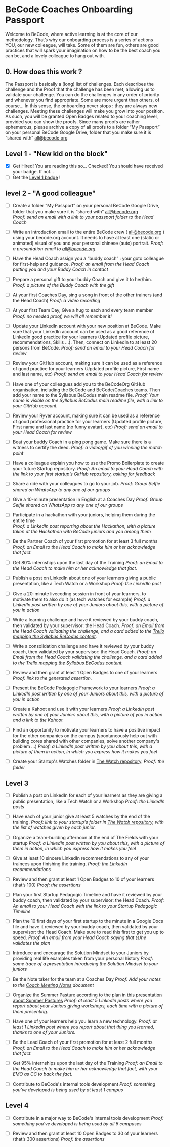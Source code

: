 # BeCode Coaches Onboarding Passport

Welcome to BeCode, where active learning is at the core of our methodology. That’s why our onboarding process is a series of actions YOU, our new colleague, will take. Some of them are fun, others are good practices that will spark your imagination on how to be the best coach you can be, and a lovely colleague to hang out with. 

## 0. How does this work ?
The Passport is basically a (long) list of challenges. Each describes the challenge and the Proof that the challenge has been met, allowing us to validate your challenge. You can do the challenges in any order of priority and whenever you find appropriate. Some are more urgent than others, of course… In this sense, the onboarding never stops : they are always new challenges.
Meeting these challenges will make you grow into your position. As such, you will be granted Open Badges related to your coaching level, provided you can show the proofs. Since many proofs are rather ephemerous, please archive a copy of all proofs to a folder “My Passport” on your personal BeCode Google Drive, folder that you make sure it is “shared with” all@becode.org 


## Level 1 - "New kid on the block"
* [x] Get Hired! You are reading this so... Checked! You should have received your badge. If not...  
* [ ] Get the [Level 1 badge](https://badgr.io/issuer/issuers/U1fM4KzWQZuXnpFXwG1gXw/badges/NN-Pmxe9SjmC3EiEXw8idA) !

## level 2 - "A good colleague"
* [ ] Create a folder “My Passport” on your personal BeCode Google Drive, folder that you make sure it is “shared with” all@becode.org  
*Proof: send an email with a link to your passport folder to the Head Coach*

* [ ] Write an introduction email to the entire BeCode crew ( all@becode.org ) using your becode.org account. It needs to have at least one (static or animated) visual of you and your personal chinese (auto) portrait. 
*Proof: a presentation email to all@becode.org*

* [ ]  Have the Head Coach assign you a “buddy coach” : your goto colleague for first-help and guidance.
*Proof: an email from the Head Coach putting you and your Buddy Coach in contact*

* [ ]  Prepare a personal gift to your buddy Coach and give it to her/him.
*Proof: a picture of the Buddy Coach with the gift*

* [ ] At your first Coaches Day, sing a song in front of the other trainers (and the Head Coach)
*Proof: a video recording*

* [ ] At your first Team Day, Give a hug to each and every team member
*Proof: no needed proof, we will all remember it!*

* [ ] Update your LinkedIn account with your new position at BeCode. Make sure that your LinkedIn account can be used as a good reference of LinkedIn good practice for your learners (Updated profile picture, recommendations, Skills …). Then, connect on LinkedIn to at least 20 persons from BeCode.
*Proof: send an email to your Head Coach for review*

* [ ] Review your GitHub account, making sure it can be used as a reference of good practice for your learners (Updated profile picture, First name and last name, etc)
*Proof: send an email to your Head Coach for review*

* [ ] Have one of your colleagues add you to the BeCodeOrg GitHub organisation, including the BeCode and BeCode/Coaches teams. Then add your name to the Syllabus BeCodus main readme file.
*Proof: Your name is visible on the Syllabus BeCodus main readme file, with a link to your GitHub account.*

* [ ] Review your Ryver account, making sure it can be used as a reference of good professional practice for your learners (Updated profile picture, First name and last name (no funny avatar), etc)
*Proof: send an email to your Head Coach for review*

* [ ] Beat your buddy Coach in a ping pong game. Make sure there is a witness to certify the deed.
*Proof: a video/gif of you winning the match point*

* [ ] Have a colleague explain you how to use the Promo Boilerplate to create your future Startup repository.
*Proof: An email to your Head Coach with the link to your first startup’s GitHub repository, asking for feedback*

* [ ] Share a ride with your colleagues to go to your job.
*Proof: Group Selfie shared on WhatsApp to any one of our groups*

* [ ] Give a 10-minute presentation in English at a Coaches Day
*Proof: Group Selfie shared on WhatsApp to any one of our groups*

* [ ]  Participate in a hackathon with your juniors, helping them during the entire time  
*Proof: a LinkedIn post reporting about the Hackathon, with a picture taken at the Hackathon with BeCode juniors and you among them*

* [ ]  Be the Partner Coach of your first promotion for at least 3 full months
*Proof: an Email to the Head Coach to make him or her acknowledge that fact.*

* [ ]  Get 80% internships upon the last day of the Training
*Proof: an Email to the Head Coach to make him or her acknowledge that fact.*

* [ ]  Publish a post on LinkedIn about one of your learners giving a public presentation, like a Tech Watch or a Workshop
*Proof: the LinkedIn post*

* [ ]  Give a 20-minute livecoding session in front of your learners, to motivate them to also do it (as tech watches for example)
*Proof: a LinkedIn post written by one of your Juniors about this, with a picture of you in action*

* [ ]  Write a learning challenge and  have it reviewed by your buddy coach, then validated by your supervisor: the Head Coach.
*Proof: an Email from the Head Coach validating the challenge, and a card added to the [Trello mapping the Syllabus BeCodus content](https://trello.com/b/DvmChbOG/syllabus-becodus-content).*

* [ ]  Write a consolidation challenge and  have it reviewed by your buddy coach, then validated by your supervisor: the Head Coach.
*Proof: an Email from the Head Coach validating the challenge, and a card added to the [Trello mapping the Syllabus BeCodus content](https://trello.com/b/DvmChbOG/syllabus-becodus-content).*

* [ ]  Review and then grant at least 1 Open Badges to one of your learners
*Proof: link to the generated assertion.*

* [ ]  Present the BeCode Pedagogic Framework to your learners
*Proof: a LinkedIn post written by one of your Juniors about this, with a picture of you in action*

* [ ]  Create a Kahoot and use it with your learners
*Proof: a LinkedIn post written by one of your Juniors about this, with a picture of you in action and a link to the Kahoot*

* [ ]  Find an opportunity to motivate your learners to have a positive impact for the other companies on the campus (spontaneously help out with building cores shared with other companies, solve another company's problem ...)
*Proof: a LinkedIn post written by you about this, with a picture of them in action, in which you express how it makes you feel*

* [ ] Create your Startup's Watches folder in  [The Watch repository](https://github.com/becodeorg/The-Watch).
*Proof: the folder*

## Level 3
* [ ]  Publish a post on LinkedIn for each of your learners as they are giving a public presentation, like a Tech Watch or a Workshop
*Proof: the LinkedIn posts*

* [ ]  Have each of your junior give at least 5 watches by the end of the training.
*Proof: link to your startup's folder in [The Watch repository](https://github.com/becodeorg/The-Watch), with the list of watches given by each junior.*

* [ ]  Organize a team-building afternoon at the end of The Fields with your startup
*Proof: a LinkedIn post written by you about this, with a picture of them in action, in which you express how it makes you feel*

* [ ]  Give at least 10 sincere LinkedIn recommendations to any of your trainees upon finishing the training.
*Proof: the LinkedIn recommendations*

* [ ]  Review and then grant at least 1 Open Badges to 10 of your learners (that’s 100)
*Proof: the assertions*

* [ ] Plan your first Startup Pedagogic Timeline and have it reviewed by your buddy coach, then validated by your supervisor: the Head Coach.
*Proof: An email to your Head Coach with the link to your Startup Pedagogic Timeline*

* [ ] Plan the 10 first days of your first startup to the minute in a Google Docs file and have it reviewed by your buddy coach, then validated by your supervisor: the Head Coach. Make sure to read this first to get you up to speed.
*Proof: An email from your Head Coach saying that (s)he validates the plan*

* [ ] Introduce and encourage the Solution Mindset to your Juniors by providing real life examples taken from your personal history
*Proof: some trace of a presentation introducing the Solution Mindset to your juniors*

* [ ]  Be the Note taker for the team at a Coaches Day
*Proof: Add your notes to the [Coach Meeting Notes](https://docs.google.com/document/d/1GEWG7Jbcf8FvhMW9676zZ-lREJA8IB41-F-42zfkcRM/edit#heading=h.eod3n4ehftjg) document*

* [ ]  Organize the Summer Pasture according to the plan in [this presentation about Summer Pastures](https://docs.google.com/presentation/d/14SVbW6-hbYAb9voHGat2P-2PaXwuaHad7DN6b6mfofk/edit)
*Proof: at least 5 LinkedIn  posts where you report about your Juniors giving workshops, each time with a picture of them presenting.*

* [ ]  Have one of your learners help you learn a new technology.
*Proof: at least 1 LinkedIn post where you report about that thing you learned, thanks to one of your Juniors.*

* [ ]  Be the Lead Coach of your first promotion for at least 2 full months
*Proof: an Email to the Head Coach to make him or her acknowledge that fact.*

* [ ]  Get 95% internships upon the last day of the Training
*Proof: an Email to the Head Coach to make him or her acknowledge that fact, with your EMO as CC to back the fact.*

* [ ]  Contribute to BeCode's internal tools development
*Proof: something you've developed is being used by at least 1 campus*

## Level 4
* [ ]  Contribute in a major way to BeCode's internal tools development
*Proof: something you've developed is being used by all 6 campuses*

* [ ]  Review and then grant at least 10 Open Badges to 30 of your learners (that’s 300 assertions)
*Proof: the assertions*
